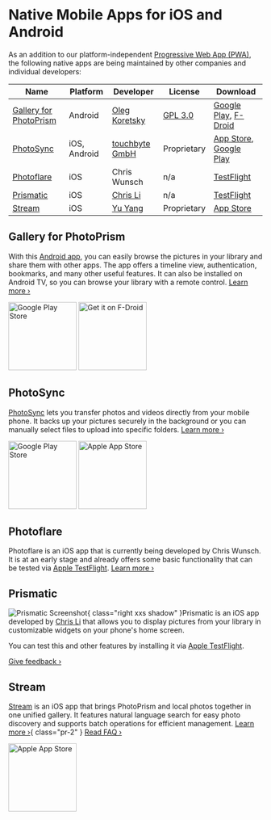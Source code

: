 # Native Mobile Apps for iOS and Android

As an addition to our platform-independent [Progressive Web App (PWA)](https://docs.photoprism.app/user-guide/pwa/), the following native apps are being maintained by other companies and individual developers:

| Name                                              | Platform     | Developer                                               | License                                                          | Download                                                                                                             |
|---------------------------------------------------|--------------|---------------------------------------------------------|------------------------------------------------------------------|----------------------------------------------------------------------------------------------------------------------|
| [Gallery for PhotoPrism](#gallery-for-photoprism) | Android      | [Oleg Koretsky](https://github.com/Radiokot)            | [GPL 3.0](https://github.com/Radiokot/photoprism-android-client) | [Google Play](https://link.photoprism.app/gallery-app), [F-Droid](https://link.photoprism.app/gallery-fdroid)        |
| [PhotoSync](#photosync)                           | iOS, Android | [touchbyte GmbH](https://link.photoprism.app/photosync) | Proprietary                                                      | [App Store](https://link.photoprism.app/photosync-ios), [Google Play](https://link.photoprism.app/photosync-android) |
| [Photoflare](#photoflare)                         | iOS          | Chris Wunsch                                            | n/a                                                              | [TestFlight](https://testflight.apple.com/join/MMA6iQDl)                                                             |
| [Prismatic](#prismatic)                           | iOS          | [Chris Li](https://github.com/automactic)               | n/a                                                              | [TestFlight](https://testflight.apple.com/join/vzNQjaym)                                                             |
| [Stream](#stream)                                 | iOS          | [Yu Yang](https://link.photoprism.app/stream-app)       | Proprietary                                                      | [App Store](https://link.photoprism.app/stream-ios)                                                                  |

## Gallery for PhotoPrism

With this [Android app](https://github.com/Radiokot/photoprism-android-client), you can easily browse the pictures in your library and share them with other apps. The app offers a timeline view, authentication, bookmarks, and many other useful features. It can also be installed on Android TV, so you can browse your library with a remote control. [Learn more ›](https://radiokot.com.ua/p/photoprism-android-gallery)

<div class="appstore-buttons">
    <a href="https://link.photoprism.app/gallery-app"><img src="https://dl.photoprism.app/img/badges/badge_playstore.svg" alt="Google Play Store" width="135"></a>
    <a href="https://link.photoprism.app/gallery-fdroid"><img src="https://dl.photoprism.app/img/badges/badge_fdroid.svg" alt="Get it on F-Droid" width="135"></a>
</div>

## PhotoSync

[PhotoSync](https://link.photoprism.app/photosync) lets you transfer photos and videos directly from your mobile phone. It backs up your pictures securely in the background or you can manually select files to upload into specific folders. [Learn more ›](https://link.photoprism.app/photosync)

<div class="appstore-buttons">
    <a href="https://link.photoprism.app/photosync-android"><img src="https://dl.photoprism.app/img/badges/badge_playstore.svg" alt="Google Play Store" width="135"></a>
    <a href="https://link.photoprism.app/photosync-ios"><img src="https://dl.photoprism.app/img/badges/badge_appstore.svg" alt="Apple App Store" width="135"></a>
</div>

## Photoflare

Photoflare is an iOS app that is currently being developed by Chris Wunsch. It is at an early stage and already offers some basic functionality that can be tested via [Apple TestFlight](https://testflight.apple.com/join/MMA6iQDl). [Learn more ›](https://www.reddit.com/r/photoprism/comments/1czskxn/photoprism_ios_app/)

## Prismatic

![Prismatic Screenshot](img/prismatic-screenshot.jpg){ class="right xxs shadow" }Prismatic is an iOS app developed by [Chris Li](https://github.com/automactic) that allows you to display pictures from your library in customizable widgets on your phone's home screen.

You can test this and other features by installing it via [Apple TestFlight](https://testflight.apple.com/join/vzNQjaym).

[Give feedback ›](https://github.com/automactic/Prismatic-feedback/discussions)

## Stream

[Stream](https://link.photoprism.app/stream-app) is an iOS app that brings PhotoPrism and local photos together in one unified gallery. It features natural language search for easy photo discovery and supports batch operations for efficient management. [Learn more ›](https://link.photoprism.app/stream-app){ class="pr-2" } [Read FAQ ›](https://link.photoprism.app/stream-faq)

<div class="appstore-buttons">
    <a href="https://link.photoprism.app/stream-ios"><img src="https://dl.photoprism.app/img/badges/badge_appstore.svg" alt="Apple App Store" width="135"></a>
</div>
